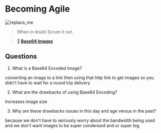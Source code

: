 # Becoming Agile

![replace_me](https://codeworks.blob.core.windows.net/public/assets/img/illustrations/placeholder.svg)

> When in doubt Scrum it out.

> **📖 [Base64 Images](https://codeworksacademy.com/fs-student-guide/resources/wk8-9/06-Base64)**

## Questions

1. What is a Base64 Encoded Image?

converting an image to a link then using that http link to get images so you didn't have to wait for a round trip delivery

2. What are the drawbacks of using Base64 Encoding?

Increases image size

3. Why are these drawbacks issues in this day and age versus in the past?

because we don't have to seriously worry about the bandwidth being used and we don't want images to be super condensed and or super big